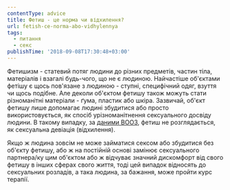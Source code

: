 ```yaml
---
contentType: advice
title: Фетиш - це норма чи відхилення?
url: fetish-ce-norma-abo-vidhylennya
tags:
  - питання
  - секс
publishTime: '2018-09-08T17:30:48+03:00'
---
```

Фетишизм - статевий потяг людини до різних предметів, частин тіла, матеріалів і взагалі будь-чого, що не є людиною. Найчастіше об'єктами фетішу є щось пов'язане з людиною - ступні, специфічний одяг, взуття чи щось подібне. Але деколи об'єктом фетишу також можуть стати різноманітні матеріали - ґума, пластик або шкіра. Зазвичай, об'єкт фетишу лише допомагає людині збудитися або просто використовується, як спосіб урізноманітнення сексуального досвіду людини. В такому випадку, за [даними ВООЗ](http://www.who.int/classifications/icd/en/bluebook.pdf), фетиш не розглядається, як сексуальна девіація (відхилення). 

Якщо ж людина зовсім не може займатися сексом або збудитися без об'єкту фетишу, або ж на постійній основі замінює сексуального партнера/ку цим об'єктом або ж відчуває значний дискомфорт від свого фетишу в інших сферах свого життя, тоді цей випадок відносять до сексуальних розладів, а така людина, за бажання, може пройти курс терапії.
